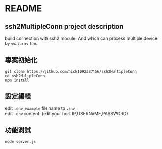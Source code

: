 # README

## ssh2MultipleConn project description
build connection with ssh2 module. And which can process multiple device by edit .env file.

## 專案初始化
```
git clone https://github.com/nick1092387456/ssh2MultipleConn
cd ssh2MulipleConn
npm install
```

## 設定編輯
edit `.env_example` file name to `.env` <br />
edit `.env` content. (edit your host IP,USERNAME,PASSWORD) <br />

## 功能測試
`node server.js`


